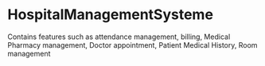 # HospitalManagementSysteme
Contains features such as attendance management, billing, Medical Pharmacy management, Doctor appointment, Patient Medical History, Room management
